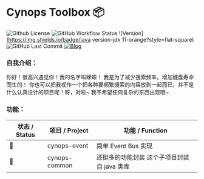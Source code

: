 # Cynops Toolbox 📦



![Github License](https://img.shields.io/github/license/hanbings/cynops?style=flat-square) ![GitHub Workflow Status](https://img.shields.io/github/workflow/status/hanbings/cynops/main?style=flat-square) ![Version](https://img.shields.io/badge/java version-jdk 11-orange?style=flat-square) ![GitHub Last Commit](https://img.shields.io/github/last-commit/hanbings/cynops?style=flat-square) [![Blog](https://img.shields.io/badge/blog-@hanbings-blue.svg?style=flat-square)](https://blog.hanbings.io) 

### 自我介绍：

你好！很高兴遇见你！我的名字叫蝾螈！
我是为了减少搜索频率，增加键盘寿命而生的！
你也可以把我视作一个把各种要频繁搜索的内容放到一起而已，并不是什么认真设计的项目呢！呀，对啦~ 我不希望任何复杂的东西出现哦~



### 功能：

| 状态 / Status | 项目 / Project | 功能 / Function                              |
| ------------- | -------------- | -------------------------------------------- |
| 🍻             | cynops-event   | 简单 Event Bus 实现                          |
| 🚧             | cynops-common  | 还挺多的功能封装  这个子项目封装自 java 类库 |
